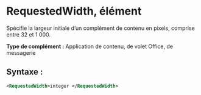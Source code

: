 
# <a name="requestedwidth-element"></a>RequestedWidth, élément
Spécifie la largeur initiale d’un complément de contenu en pixels, comprise entre 32 et 1 000.

 **Type de complément :** Application de contenu, de volet Office, de messagerie


## <a name="syntax:"></a>Syntaxe :


```XML
<RequestedWidth>integer </RequestedWidth>
```

